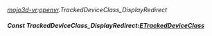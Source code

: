 _[mojo3d-vr](../../modules/mojo3d-vr/mojo3d-vr-module.md):[openvr](openvr:).TrackedDeviceClass\_DisplayRedirect_
##### Const TrackedDeviceClass\_DisplayRedirect:[ETrackedDeviceClass](../../modules/mojo3d-vr/openvr-etrackeddeviceclass.md)
